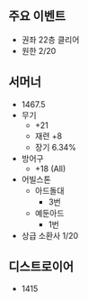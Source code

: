 주요 이벤트
---
* 권좌 22층 클리어
* 원한 2/20

서머너
---
* 1467.5
* 무기
  * +21
  * 재련 +8
  * 장기 6.34%
* 방어구
  * +18 (All)
* 어빌스톤
  * 아드돌대
    * 3번
  * 예둔아드
    * 1번
* 상급 소환사 1/20

디스트로이어
---
* 1415
